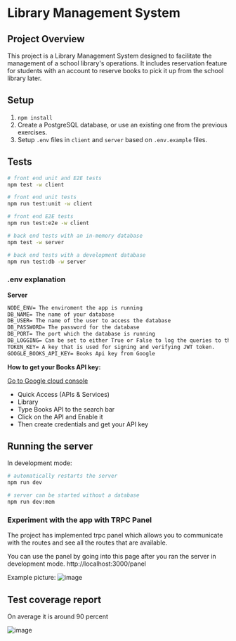 
# Library Management System

## Project Overview

This project is a Library Management System designed to facilitate the management of a school library's operations. It includes reservation feature for students with an account to reserve books to pick it up from the school library later. 


## Setup

1. `npm install`
2. Create a PostgreSQL database, or use an existing one from the previous exercises.
3. Setup `.env` files in `client` and `server` based on `.env.example` files.

## Tests

```bash
# front end unit and E2E tests
npm test -w client

# front end unit tests
npm run test:unit -w client

# front end E2E tests
npm run test:e2e -w client

# back end tests with an in-memory database
npm test -w server

# back end tests with a development database
npm run test:db -w server
```

### .env explanation

**Server**
```txt
NODE_ENV= The enviroment the app is running
DB_NAME= The name of your database
DB_USER= The name of the user to access the database
DB_PASSWORD= The password for the database
DB_PORT= The port which the database is running
DB_LOGGING= Can be set to either True or False to log the queries to the console
TOKEN_KEY= A key that is used for signing and verifying JWT token. 
GOOGLE_BOOKS_API_KEY= Books Api key from Google
```

**How to get your Books API key:**

[Go to Google cloud console](https://console.cloud.google.com/)

- Quick Access (APIs & Services)
- Library 
- Type Books API to the search bar
- Click on the API and Enable it
- Then create credentials and get your API key


## Running the server

In development mode:

```bash
# automatically restarts the server
npm run dev

# server can be started without a database
npm run dev:mem
```

### Experiment with the app with TRPC Panel
The project has implemented trpc panel which allows you to communicate with the routes and see all the routes that are available. 

You can use the panel by going into this page after you ran the server in development mode.
http://localhost:3000/panel

Example picture:
![image](https://github.com/TuringCollegeSubmissions/aarsla-BE.3.5/assets/82507565/d3b0233e-320a-40f1-b0f6-6fb525454047)

## Test coverage report
On average it is around 90 percent

![image](https://github.com/AdilArslann/LibraryManagementSystem/assets/82507565/bad18bf6-5fbf-4803-871c-af429ddc8ac5)



